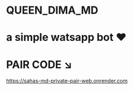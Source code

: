 # QUEEN_DIMA_MD
# a simple watsapp bot  ❤


# PAIR CODE ↘


 https://sahas-md-private-pair-web.onrender.com


